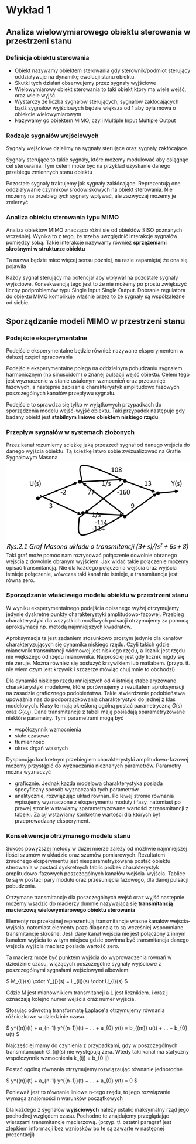 # Wykład 1

## Analiza wielowymiarowego obiektu sterowania w przestrzeni stanu

### Definicja obiektu sterowania

- Obiekt nazywamy obiektem sterowania gdy sterownik/podmiot sterujący oddziaływuje
na dynamikę ewolucji stanu obiektu.
- Skutki tych działań obserwujemy przez sygnały wyjściowe
- Wielowymiarowy obiekt sterowania to taki obiekt który ma wiele wejść,
oraz wiele wyjść.
- Wystarczy że liczba sygnałów sterujących, sygnałów zakłócających bądź sygnałów
wyjściowych będzie większa od 1 aby była mowa o obiekcie wielowymiarowym
- Nazywamy go obiektem MIMO, czyli Multiple Input Multiple Output

### Rodzaje sygnałów wejściowych

Sygnały wejściowe dzielimy na sygnały sterujące oraz sygnały zakłócające.

Sygnały sterujące to takie sygnały, które możemy modulować aby osiągnąc cel sterowania.
Tym celem może być na przykład uzyskanie danego przebiegu zmiennych stanu obiektu

Pozostałe sygnały traktujemy jak sygnały zakłócające. Reprezentują one oddziaływanie
czynników środowiskowych na obiekt sterowania. Nie możemy na przebieg tych
sygnały wpływać, ale zazwyczaj możemy je zmierzyć

### Analiza obiektu sterowania typu MIMO

Analiza obiektów MIMO znacząco różni sie od obiektów SISO poznanych wcześniej.
Wynika to z tego, że trzeba uwzględnić interakcje sygnałów pomiędzy sobą.
Takie interakcje nazywamy również __sprzężeniami skrośnymi w strukturze obiektu__

Ta nazwa będzie mieć więcej sensu później, na razie zapamiętaj że ona się pojawiła

Każdy sygnał sterujący ma potencjał aby wpływał na pozostałe sygnały wyjściowe.
Konsekwencją tego jest to że nie możemy po prostu zwiększyć liczby podproblemów
typu Single Input Single Output. Dobranie regulatora do obiektu MIMO komplikuje
właśnie przez to że sygnały są współzależne od siebie.

## Sporządzanie modeli MIMO w przestrzeni stanu

### Podejście eksperymentalne

Podejście eksperymentalne będzie również nazywane eksperymentem w dalszej
części opracowania

Podejście eksperymentalne polega na oddzielnym pobudzaniu sygnałem harmonicznym
(np sinusoidom) o znanej pulsacji wejść obiektu. Celem tego jest wyznaczenie w
stanie ustalonym wzmocnień oraz przesunięć fazowych, a następnie zapisanie
charakterystyk amplitudowo fazowych poszczególnych kanałów przepływu sygnału.

Podejście to sprawdza się tylko w wyjątkowych przypadkach
do sporządzenia modelu wejść-wyjść obiektu.
Taki przypadek następuje gdy badany obiekt jest __stabilnym liniowo
obiektem niskiego rzędu__.

### Przepływ sygnałów w systemach złożonych

Przez kanał rozumiemy scieżkę jaką przeszedł sygnał od danego wejścia
do danego wyjścia obiektu. Tą ścieżkę łatwo sobie zwizualizować na
Grafie Sygnałowym Masona
![Grafie Sygnałowym Masona](GrafMasona.png)
Taki graf może pomóc nam rozrysować połączenie dowolnie obranego wejścia z
dowolnie obranym wyjściem. Jak widać takie połączenie możemy opisać transmitancją.
Nie dla każdego połączenia wejścia oraz wyjścia istnieje połączenie, wówczas taki
kanał nie istnieje, a transmitancja jest równa zero.

### Sporządzanie właściwego modelu obiektu w przestrzeni stanu

W wyniku eksperymentalnego podejścia opisanego wyżej otrzymujemy jedynie dyskretne
punkty charakterystyki amplitudowo-fazowej. Przebieg charakterystyki dla
wszystkich możliwych pulsacji otrzymujemy za pomocą aproksymacji np.
metodą najmniejszych kwadratów.

Aproksymacja ta jest zadaniem stosunkowo prostym jedynie dla kanałów
charakteryzujących się dynamika niskiego rzędu.
Czyli takich gdzie mianownik transmitancji widmowej jest niskiego rzędu,
a licznik jest rzędu nie większego od rzędu mianownika.
Najprościej jest gdy licznik nigdy się nie zeruje.
Można również się posłużyć krzywikiem lub matlabem.
(przyp. tł. nie wiem czym jest krzywik i szczerze mówiąc chuj mnie to obchodzi)

Dla dynamiki niskiego rzędu mniejszych od 4 istnieją stabelaryzowane charakterystyki
modelowe, które porównujemy z rezultatem aproksymacji na zasadzie graficznego
podobieństwa. Takie stwierdzenie podobieństwa upoważnia nas do podporządkowania
charakterystyki do jednej z klas modelowych.
Klasy te mają określoną ogólną postać parametryczną $G(s)$ oraz $G(\omega j)$.
Dane transmitancje z tabeli mają posiadają sparametryzowane niektóre parametry.
Tymi parametrami mogą być

- współczynnik wzmocnienia
- stałe czasowe
- tłumienność
- okres drgań własnych

Dysponując konkretnym przebiegiem charakterystyki amplitudowo-fazowej możemy przystąpić
do wyznaczania nieznanych parametrów. Parametry można wyznaczyć

- graficznie. Jednak każda modelowa charakterystyka posiada specyficzny sposób wyznaczania
tych parametrów
- analitycznie, rozwiązując układ równań. Po lewej stronie równania wpisujemy
wyznaczone z eksperymentu moduły i fazy, natomiast po prawej stronie wstawiamy
sparametryzowane wartości z transmitancji z tabelki. Za $\omega j$ wstawiamy
konkretne wartości dla których był przeprowadzany eksperyment.

### Konsekwencje otrzymanego modelu stanu

Sukces powyższej metody w dużej mierze zależy od możliwie najmniejszej ilości
szumów w układzie oraz szumów pomiarowych. Rezultatem żmudnego eksperymentu
jest niesparametryzowana postać obiektu sterowania w postaci dyskretnych tablic
próbek charakterystyk amplitudowo-fazowych poszczególnych kanałów wejścia-wyjścia.
Tablice te są w postaci pary modułu oraz przesunięcia fazowego, dla danej pulsacji
pobudzenia.

Otrzymane transmitancje dla poszczególnych wejść oraz wyjść następnie możemy
wsadzić do macierzy dumnie nazywającą się __transmitancją macierzową
wielowymiarowego obiektu sterowania__

Elementy na przekątnej reprezentują transmitancje własne kanałów
wejścia-wyjścia, natomiast elementy poza diagonalą to są
wcześniej wspomniane transmitancje skrośne. Jeśli dany kanał wejścia nie jest
połączony z innym kanałem wyjścia to w tym miejscu gdzie powinna być
transmitancja danego wejścia wyjścia macierz posiada wartość zero.

Ta macierz może być punktem wyjścia do wyprowadzenia równań w dziedzinie czasu,
wiążących poszczególne sygnały wyjściowe z poszczególnymi sygnałami wejściowymi albowiem:

$ M_{ij}(s) \cdot Y_{j}(s) = L_{ij}(s) \cdot U_{i}(s) $

Gdzie M jest mianownikiem transmitancji a L jest licznikiem.
i oraz j oznaczają kolejno numer wejścia oraz numer wyjścia.

Stosując odwrotną transformatę Laplace'a otrzymujemy równania różniczkowe w
dziedzinie czasu.

$ y^{(n)}(t) + a_{n-1} y^{(n-1)}(t) + ... +   a_{0} y(t) = b_{(m)} u(t) + ... + b_{0} u(t) $

Najczęściej mamy do czynienia z przypadkami, gdy w poszczególnych
transmitancjach G_{ij}(s) nie występują zera.
Wtedy taki kanał ma statyczny współczynnik wzmocnienia k_{ij} = b_{0 ij}

Postać ogólną równania otrzymujemy rozwiązaując równanie jednorodne

$ y^{(n)}(t) + a_{n-1} y^{(n-1)}(t) + ... +   a_{0} y(t) = 0 $

Ponieważ jest to równanie liniowe n-tego rzędu, to jego rozwiązanie wymaga znajomości
n warunków początkowych

Dla każdego z sygnałów __wyjściowych__ należy ustalić maksymalny rząd jego
pochodnej względem czasu. Pochodne te znajdujemy przeglądając wierszami
transmitancje macierzową.
(przyp. tł. ostatni paragraf jest zlepkiem informacji bez wzniosków bo te
są zawarte w następnej prezentacji)

